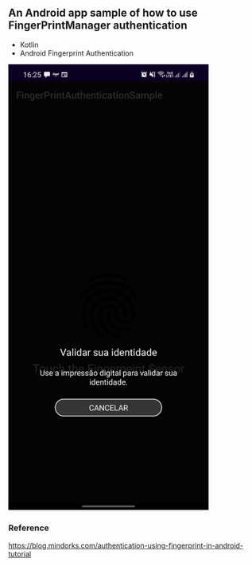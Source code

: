 ## An Android app sample of how to use FingerPrintManager authentication

* Kotlin
* Android Fingerprint Authentication


<img src="fingerPrintAuth.jpeg" width="80%">

### Reference
https://blog.mindorks.com/authentication-using-fingerprint-in-android-tutorial
